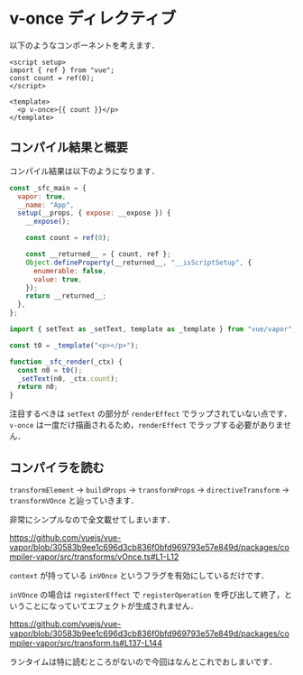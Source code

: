 # v-once ディレクティブ

以下のようなコンポーネントを考えます．

```vue
<script setup>
import { ref } from "vue";
const count = ref(0);
</script>

<template>
  <p v-once>{{ count }}</p>
</template>
```

## コンパイル結果と概要

コンパイル結果は以下のようになります．

```js
const _sfc_main = {
  vapor: true,
  __name: "App",
  setup(__props, { expose: __expose }) {
    __expose();

    const count = ref(0);

    const __returned__ = { count, ref };
    Object.defineProperty(__returned__, "__isScriptSetup", {
      enumerable: false,
      value: true,
    });
    return __returned__;
  },
};

import { setText as _setText, template as _template } from "vue/vapor";

const t0 = _template("<p></p>");

function _sfc_render(_ctx) {
  const n0 = t0();
  _setText(n0, _ctx.count);
  return n0;
}
```

注目するべきは `setText` の部分が `renderEffect` でラップされていない点です．\
`v-once` は一度だけ描画されるため，`renderEffect` でラップする必要がありません．

## コンパイラを読む

`transformElement` -> `buildProps` -> `transformProps` -> `directiveTransform` -> `transformVOnce` と辿っていきます．

非常にシンプルなので全文載せてしまいます．

https://github.com/vuejs/vue-vapor/blob/30583b9ee1c696d3cb836f0bfd969793e57e849d/packages/compiler-vapor/src/transforms/vOnce.ts#L1-L12

`context` が持っている `inVOnce` というフラグを有効にしているだけです．

`inVOnce` の場合は `registerEffect` で `registerOperation` を呼び出して終了，ということになっていてエフェクトが生成されません．

https://github.com/vuejs/vue-vapor/blob/30583b9ee1c696d3cb836f0bfd969793e57e849d/packages/compiler-vapor/src/transform.ts#L137-L144

ランタイムは特に読むところがないので今回はなんとこれでおしまいです．